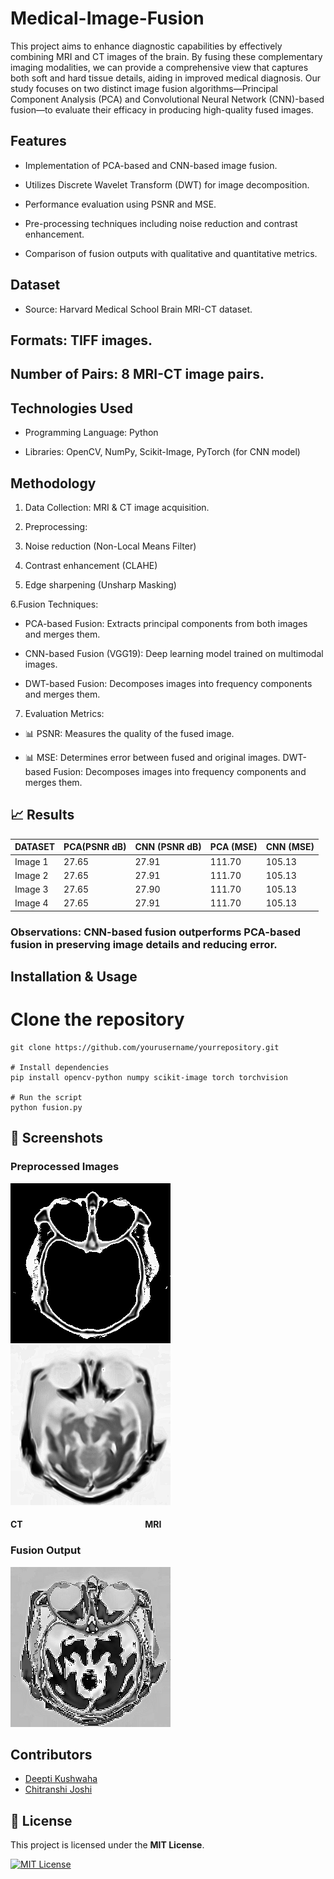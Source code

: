 # Medical-Image-Fusion
This project aims to enhance diagnostic capabilities by effectively combining MRI and CT 
images of the brain. By fusing these complementary imaging modalities, we can provide a 
comprehensive view that captures both soft and hard tissue details, aiding in improved medical 
diagnosis. Our study focuses on two distinct image fusion algorithms—Principal Component 
Analysis (PCA) and Convolutional Neural Network (CNN)-based fusion—to evaluate their 
efficacy in producing high-quality fused images. 

## Features

- Implementation of PCA-based and CNN-based image fusion.

- Utilizes Discrete Wavelet Transform (DWT) for image decomposition.

- Performance evaluation using PSNR and MSE.

- Pre-processing techniques including noise reduction and contrast enhancement.

- Comparison of fusion outputs with qualitative and quantitative metrics.

## Dataset

- Source: Harvard Medical School Brain MRI-CT dataset.

## Formats: TIFF images.

## Number of Pairs: 8 MRI-CT image pairs.

## Technologies Used

- Programming Language: Python

- Libraries: OpenCV, NumPy, Scikit-Image, PyTorch (for CNN model)

## Methodology

1. Data Collection: MRI & CT image acquisition.

2. Preprocessing:

3. Noise reduction (Non-Local Means Filter)

4. Contrast enhancement (CLAHE)

5. Edge sharpening (Unsharp Masking)

6.Fusion Techniques:

- PCA-based Fusion: Extracts principal components from both images and merges them.

- CNN-based Fusion (VGG19): Deep learning model trained on multimodal images.
- DWT-based Fusion: Decomposes images into frequency components and merges them.
7. Evaluation Metrics:

- 📊 PSNR: Measures the quality of the fused image.

- 📊 MSE: Determines error between fused and original images.
DWT-based Fusion: Decomposes images into frequency components and merges them.
## 📈 Results
| DATASET   |  PCA(PSNR dB) |  CNN (PSNR dB) |  PCA (MSE) |  CNN (MSE) |
|-----------|---------------|----------------|------------|------------|
|Image 1    | 27.65         | 27.91          | 111.70     | 105.13     |
|Image 2    | 27.65         | 27.91          | 111.70     | 105.13     |
|Image 3    | 27.65         | 27.90          | 111.70     | 105.13     |
|Image 4    | 27.65         | 27.91          | 111.70     | 105.13     |




### Observations: CNN-based fusion outperforms PCA-based fusion in preserving image details and reducing error.
## Installation & Usage
# Clone the repository
```
git clone https://github.com/yourusername/yourrepository.git

# Install dependencies
pip install opencv-python numpy scikit-image torch torchvision

# Run the script
python fusion.py
```
## 📸 Screenshots

### Preprocessed Images
![Preprocessed Image](https://raw.githubusercontent.com/vankri01/Medical-Image-Fusion/refs/heads/main/ct_final%20(1).png)  ![Preprocessed Image](https://raw.githubusercontent.com/vankri01/Medical-Image-Fusion/refs/heads/main/mri_final.png)
#### CT &nbsp; &nbsp; &nbsp; &nbsp; &nbsp; &nbsp; &nbsp; &nbsp; &nbsp; &nbsp; &nbsp; &nbsp; &nbsp; &nbsp; &nbsp; &nbsp; &nbsp; &nbsp; &nbsp; &nbsp; &nbsp; &nbsp; &nbsp; &nbsp; &nbsp; &nbsp; &nbsp; &nbsp; &nbsp; MRI
### Fusion Output
![Fusion Output](https://raw.githubusercontent.com/vankri01/Medical-Image-Fusion/refs/heads/main/fused_image.png)

## Contributors
- [Deepti Kushwaha](https://github.com/Deeptikushwaha)
- [Chitranshi Joshi](https://github.com/chitranshi-j)



## 📜 License

This project is licensed under the **MIT License**.

[![MIT License](https://img.shields.io/badge/License-MIT-blue.svg)](https://opensource.org/licenses/MIT)


